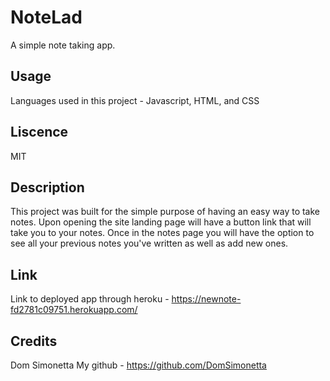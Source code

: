 # NoteLad
A simple note taking app.

## Usage 
Languages used in this project - Javascript, HTML, and CSS

## Liscence 
MIT

## Description
This project was built for the simple purpose of having an easy way to take notes. Upon opening the site landing page will have a button link that will take you to your notes. Once in the notes page you will have the option to see all your previous notes you've written as well as add new ones. 

## Link 
Link to deployed app through heroku - https://newnote-fd2781c09751.herokuapp.com/

## Credits
Dom Simonetta
My github - https://github.com/DomSimonetta


